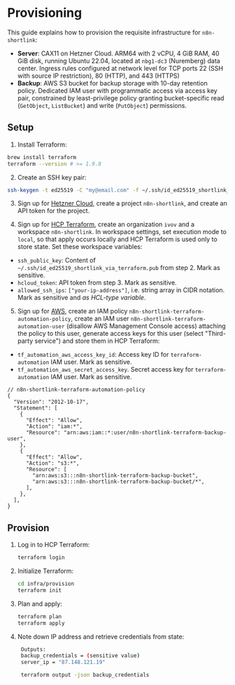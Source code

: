 # Provisioning

This guide explains how to provision the requisite infrastructure for `n8n-shortlink`:

- **Server**: CAX11 on Hetzner Cloud. ARM64 with 2 vCPU, 4 GiB RAM, 40 GiB disk, running Ubuntu 22.04, located at `nbg1-dc3` (Nuremberg) data center. Ingress rules configured at network level for TCP ports 22 (SSH with source IP restriction), 80 (HTTP), and 443 (HTTPS)
- **Backup**: AWS S3 bucket for backup storage with 10-day retention policy. Dedicated IAM user with programmatic access via access key pair, constrained by least-privilege policy granting bucket-specific read (`GetObject`, `ListBucket`) and write (`PutObject`) permissions.

## Setup

1. Install Terraform:

```sh
brew install terraform
terraform --version # >= 1.9.8
```

2. Create an SSH key pair:

```sh
ssh-keygen -t ed25519 -C "my@email.com" -f ~/.ssh/id_ed25519_shortlink_via_terraform
```

3. Sign up for [Hetzner Cloud](https://www.hetzner.com/cloud/), create a project `n8n-shortlink`, and create an API token for the project.

4. Sign up for [HCP Terraform](https://www.hashicorp.com/products/terraform), create an organization `ivov` and a workspace `n8n-shortlink`. In workspace settings, set execution mode to `local`, so that apply occurs locally and HCP Terraform is used only to store state. Set these workspace variables:

- `ssh_public_key`: Content of `~/.ssh/id_ed25519_shortlink_via_terraform.pub` from step 2. Mark as sensitive.
- `hcloud_token`: API token from step 3. Mark as sensitive.
- `allowed_ssh_ips`: `["your-ip-address"]`, i.e. string array in CIDR notation. Mark as sensitive and _as HCL-type variable_.

5. Sign up for [AWS](https://aws.amazon.com/console/), create an IAM policy `n8n-shortlink-terraform-automation-policy`, create an IAM user `n8n-shortlink-terraform-automation-user` (disallow AWS Management Console access) attaching the policy to this user, generate access keys for this user (select "Third-party service") and store them in HCP Terraform:

- `tf_automation_aws_access_key_id`: Access key ID for `terraform-automation` IAM user. Mark as sensitive.
- `tf_automation_aws_secret_access_key`. Secret access key for `terraform-automation` IAM user. Mark as sensitive.

```jsonc
// n8n-shortlink-terraform-automation-policy
{
  "Version": "2012-10-17",
  "Statement": [
    {
      "Effect": "Allow",
      "Action": "iam:*",
      "Resource": "arn:aws:iam::*:user/n8n-shortlink-terraform-backup-user",
    },
    {
      "Effect": "Allow",
      "Action": "s3:*",
      "Resource": [
        "arn:aws:s3:::n8n-shortlink-terraform-backup-bucket",
        "arn:aws:s3:::n8n-shortlink-terraform-backup-bucket/*",
      ],
    },
  ],
}
```

## Provision

1. Log in to HCP Terraform:

   ```sh
   terraform login
   ```

2. Initialize Terraform:

   ```sh
   cd infra/provision
   terraform init
   ```

3. Plan and apply:

   ```sh
   terraform plan
   terraform apply
   ```

4. Note down IP address and retrieve credentials from state:

   ```sh
    Outputs:
    backup_credentials = (sensitive value)
    server_ip = "87.148.121.19"

    terraform output -json backup_credentials
   ```
